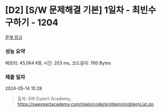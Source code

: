 # [D2] [S/W 문제해결 기본] 1일차 - 최빈수 구하기 - 1204 

[문제 링크](https://swexpertacademy.com/main/code/problem/problemDetail.do?contestProbId=AV13zo1KAAACFAYh) 

### 성능 요약

메모리: 45,064 KB, 시간: 203 ms, 코드길이: 760 Bytes

### 제출 일자

2024-05-14 15:28



> 출처: SW Expert Academy, https://swexpertacademy.com/main/code/problem/problemList.do